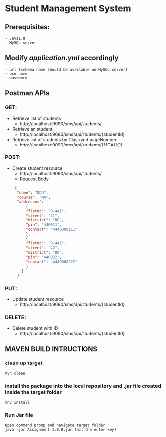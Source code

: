 # Student Management System

## Prerequisites:
	- Java1.8
	- MySQL server
## Modify *application.yml* accordingly
	- url [schema name should be available on MySQL server]
	- username
	- password
## Postman APIs
### GET:
- Retrieve list of students
  - http://localhost:9090/sms/api/students/
- Retrieve an student
  - http://localhost:9090/sms/api/students/{studentId}
- Retrieve list of students by Class and pageNumber
  - http://localhost:9090/sms/api/students/{MCA}/{1}
### POST:
- Create student resource 
  - http://localhost:9090/sms/api/students/
  - Request Body
  ```json
   {
    "name": "DDD",
    "course": "MA",
    "addresses": [
        {
        "flatno": "D-441",
        "street": "41",
        "district": "DD",
        "pin": "440011",
        "contact": "4440000111"
        },
        {
        "flatno": "D-442",
        "street": "42",
        "district": "DD",
        "pin": "440022",
        "contact": "4440000222"
        }
      ]
	}
  ```
### PUT:
- Update student resource 
  - http://localhost:9090/sms/api/students/{studentId}
### DELETE:
- Delete student with ID
  - http://localhost:9090/sms/api/students/{studentId}

## MAVEN BUILD INTRUCTIONS
### clean up target
    mvn clean
###  install the package into the local repository and .jar file created inside the target folder
    mnv install
### Run Jar file 
    Open command promp and navigate target folder
    java -jar Assignment-1.0.0.jar (hit the enter key)
